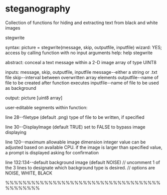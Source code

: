 # steganography
Collection of functions for hiding and extracting text from black and white images

stegwrite

syntax:   picture = stegwrite(message, skip, outputfile, inputfile)
wizard:   YES; access by calling function with no input arguments
help:     help stegwrite

abstract: conceal a text message within a 2-D image array of type UINT8
  
inputs: message, skip, outputfile, inputfile
message--either a string or .txt file
skip--interval between overwritten array elements
outputfile--name of file to be created after function executes
inputfile--name of file to be used as background
      
output: picture [uint8 array]

user-editable segments within function:

line 28--filetype (default .png)
type of file to be written, if specified

line 30--DisplayImage (default TRUE)
set to FALSE to bypass image displaying

line 120--maximum allowable image dimension
integer value can be adjusted based on available CPU.
if the image is larger than specified value, a prompt is displayed asking for confirmation

line 132:134--default background image (default NOISE)
// uncomment 1 of the 3 lines to designate which background type is desired.
// options are NOISE, WHITE, BLACK

%%%%%%%%%%%%%%%%%%%%%%%%%%%%%%%%%%%%%%%%%%%%


